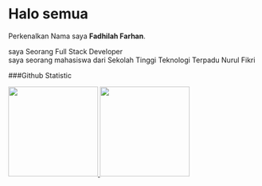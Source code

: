 # Halo semua

Perkenalkan Nama saya
**Fadhilah Farhan**.

saya Seorang Full Stack Developer  
saya seorang mahasiswa dari Sekolah Tinggi Teknologi Terpadu Nurul Fikri

###Github Statistic
<p align="left">
<a href="https://github.com/fadhilahfarhan">
  <img height="180em" src="https://github-readme-stats-eight-theta.vercel.app/api?username=fadhilahfarhan&show_icons=true&theme=algolia&include_all_commits=true&count_private=true"/>
  <img height="180em" src="https://github-readme-stats-eight-theta.vercel.app/api/top-langs/?username=fadhilahfarhan&layout=compact&langs_count=8&theme=algolia"/>
</a>
</p>


<!--
**fadhilahfarhan/fadhilahfarhan** is a ✨ _special_ ✨ repository because its `README.md` (this file) appears on your GitHub profile.

Here are some ideas to get you started:

- 🔭 I’m currently working on ...
- 🌱 I’m currently learning ...
- 👯 I’m looking to collaborate on ...
- 🤔 I’m looking for help with ...
- 💬 Ask me about ...
- 📫 How to reach me: ...
- 😄 Pronouns: ...
- ⚡ Fun fact: ...
-->
